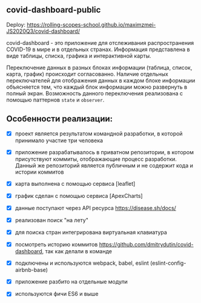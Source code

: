 ## covid-dashboard-public

Deploy:
https://rolling-scopes-school.github.io/maximzmei-JS2020Q3/covid-dashboard/

covid-dashboard - это приложение для отслеживания распространения COVID-19 в мире и в отдельных странах. Информация представлена в виде таблицы, списка, графика и интерактивной карты.

Переключение данных в разных блоках информации (таблица, список, карта, график) происходит согласованно. Наличие отдельных переключателей для отображения данных в каждом блоке информации объясняется тем, что каждый блок информации можно развернуть в полный экран.
Возможность данного переключения реализована с помощью паттернов `state` и `observer`.

## Особенности реализации:
- [x] проект является результатом командной разработки, в которой принимало участие три человека
- [x] приложение разрабатывалось в приватном репозитории, в котором присутствуют коммиты, отображающие процесс разработки. Данный же репозиторий является публичным и не содержит кода и истории коммитов

- [x] карта выполнена с помощью сервиса [leaflet]
- [x] график сделан с помощью сервиса [ApexCharts]
- [x] данные поступают через API ресурса https://disease.sh/docs/
- [x] реализован поиск "на лету"
- [x] для поиска стран интегрирована виртуальная клавиатура
- [x] посмотреть историю коммитов https://github.com/dmitrydutin/covid-dashboard, так как делали в команде
- [x] подключены и используются webpack, babel, eslint (eslint-config-airbnb-base)
- [x] приложение разбито на отдельные модули
- [x] используются фичи ES6 и выше
